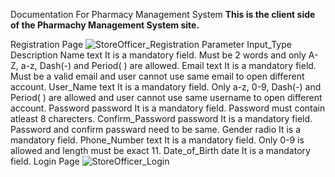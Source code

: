 Documentation For Pharmacy Management System
**This is the client side of the Pharmachy Management System site.**

Registration Page
![StoreOfficer_Registration](https://user-images.githubusercontent.com/78022149/180512679-cd715f08-b355-43c9-81fe-ba433f9f5397.jpg)
Parameter	Input_Type	Description
Name	text	It is a mandatory field. Must be 2 words and only A-Z, a-z, Dash(-) and Period( ) are allowed.
Email	text	It is a mandatory field. Must be a valid email and user cannot use same email to open different account.
User_Name	text	It is a mandatory field. Only a-z, 0-9, Dash(-) and Period( ) are allowed and user cannot use same username to open different account.
Password	password	It is a mandatory field. Password must contain atleast 8 charecters.
Confirm_Password	password	It is a mandatory field. Password and confirm passward need to be same.
Gender	radio	It is a mandatory field.
Phone_Number	text	It is a mandatory field. Only 0-9 is allowed and length must be exact 11.
Date_of_Birth	date	It is a mandatory field.
Login Page
![StoreOfficer_Login](https://user-images.githubusercontent.com/78022149/180512973-fcaef386-393c-4e62-bd80-2499761ef51e.jpg)
